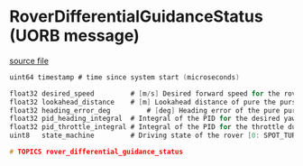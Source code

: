 # RoverDifferentialGuidanceStatus (UORB message)



[source file](https://github.com/PX4/PX4-Autopilot/blob/main/msg/RoverDifferentialGuidanceStatus.msg)

```c
uint64 timestamp # time since system start (microseconds)

float32 desired_speed 	      # [m/s] Desired forward speed for the rover
float32 lookahead_distance    # [m] Lookahead distance of pure the pursuit controller
float32 heading_error_deg 	      # [deg] Heading error of the pure pursuit controller
float32 pid_heading_integral  # Integral of the PID for the desired yaw rate during missions
float32 pid_throttle_integral # Integral of the PID for the throttle during missions
uint8   state_machine         # Driving state of the rover [0: SPOT_TURNING, 1: DRIVING, 2: GOAL_REACHED]

# TOPICS rover_differential_guidance_status

```
